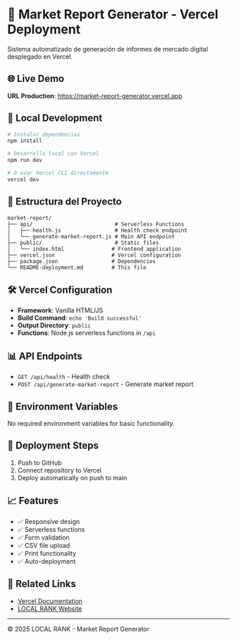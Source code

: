 # 🚀 Market Report Generator - Vercel Deployment

Sistema automatizado de generación de informes de mercado digital desplegado en Vercel.

## 🌐 Live Demo

**URL Production**: https://market-report-generator.vercel.app

## 🔧 Local Development

```bash
# Instalar dependencias
npm install

# Desarrollo local con Vercel
npm run dev

# O usar Vercel CLI directamente
vercel dev
```

## 📁 Estructura del Proyecto

```
market-report/
├── api/                          # Serverless Functions
│   ├── health.js                 # Health check endpoint
│   └── generate-market-report.js # Main API endpoint
├── public/                       # Static files
│   └── index.html               # Frontend application
├── vercel.json                  # Vercel configuration
├── package.json                 # Dependencies
└── README-deployment.md         # This file
```

## 🛠️ Vercel Configuration

- **Framework**: Vanilla HTML/JS
- **Build Command**: `echo 'Build successful'`
- **Output Directory**: `public`
- **Functions**: Node.js serverless functions in `/api`

## 📊 API Endpoints

- `GET /api/health` - Health check
- `POST /api/generate-market-report` - Generate market report

## 🔧 Environment Variables

No required environment variables for basic functionality.

## 🚀 Deployment Steps

1. Push to GitHub
2. Connect repository to Vercel
3. Deploy automatically on push to main

## 📈 Features

- ✅ Responsive design
- ✅ Serverless functions
- ✅ Form validation
- ✅ CSV file upload
- ✅ Print functionality
- ✅ Auto-deployment

## 🔗 Related Links

- [Vercel Documentation](https://vercel.com/docs)
- [LOCAL RANK Website](#)

---

© 2025 LOCAL RANK - Market Report Generator